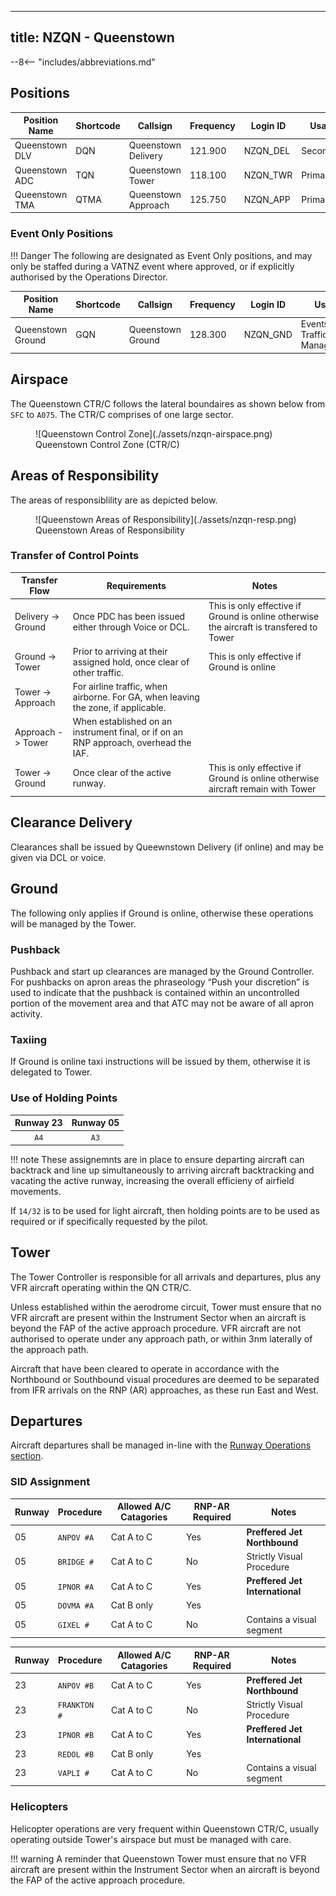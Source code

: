 
---
  title: NZQN - Queenstown
---

--8<-- "includes/abbreviations.md"


## Positions

| Position Name  | Shortcode | Callsign            | Frequency | Login ID | Usage     |
| -------------- | --------- | ------------------- | --------- | -------- | --------- |
| Queenstown DLV | DQN       | Queenstown Delivery | 121.900   | NZQN_DEL | Secondary |
| Queenstown ADC | TQN       | Queenstown Tower    | 118.100   | NZQN_TWR | Primary   |
| Queenstown TMA | QTMA      | Queenstown Approach | 125.750   | NZQN_APP | Primary   |


### Event Only Positions

!!! Danger
    The following are designated as Event Only positions, and may only be staffed during a VATNZ event where approved, or if explicitly authorised by the Operations Director.

| Position Name             | Shortcode | Callsign              | Frequency | Login ID | Usage                       |
| ------------------------- | --------- | --------------------- | --------- | -------- | --------------------------- |
| Queenstown Ground         | GQN       | Queenstown Ground     | 128.300   | NZQN_GND | Events - Traffic Management |


## Airspace 

The Queenstown CTR/C follows the lateral boundaires as shown below from `SFC` to `A075`. The CTR/C comprises of one large sector. 

<figure markdown>
  ![Queenstown Control Zone](./assets/nzqn-airspace.png)
  <figcaption>Queenstown Control Zone (CTR/C)</figcaption>
</figure>

## Areas of Responsibility 

The areas of responsiblility are as depicted below. 

<figure markdown>
  ![Queenstown Areas of Responsibility](./assets/nzqn-resp.png) 
  <figcaption>Queenstown Areas of Responsibility</figcaption>
</figure>

### Transfer of Control Points

| Transfer Flow       | Requirements                                                                             | Notes                                                                                    |
| ------------------- | ---------------------------------------------------------------------------------------- | ---------------------------------------------------------------------------------------- |
| Delivery -> Ground  | Once PDC has been issued either through Voice or DCL.                                    | This is only effective if Ground is online otherwise the aircraft is transfered to Tower | 
| Ground -> Tower     | Prior to arriving at their assigned hold, once clear of other traffic.                   | This is only effective if Ground is online                                               |
| Tower -> Approach   | For airline traffic, when airborne. For GA, when leaving the zone, if applicable.        |                                                                                          |
| Approach -> Tower   | When established on an instrument final, or if on an RNP approach, overhead the IAF.     |  
| Tower -> Ground     | Once clear of the active runway.                                                         | This is only effective if Ground is online otherwise aircraft remain with Tower          |                                                                                        |

## Clearance Delivery

Clearances shall be issued by Queewnstown Delivery (if online) and may be given via DCL or voice.

## Ground 

The following only applies if Ground is online, otherwise these operations will be managed by the Tower. 

### Pushback

Pushback and start up clearances are managed by the Ground Controller. For pushbacks on apron areas the phraseology “Push your discretion” is used to indicate that the pushback
is contained within an uncontrolled portion of the movement area and that ATC may not be aware of all apron activity.

### Taxiing

If Ground is online taxi instructions will be issued by them, otherwise it is delegated to Tower.  

### Use of Holding Points 

|  Runway 23 | Runway 05  |
| :--------: | :--------: |
|    `A4`    |    `A3`    |
 

!!! note
    These assignemnts are in place to ensure departing aircraft can backtrack and line up simultaneously to arriving aircraft backtracking and vacating the active runway, increasing the overall efficieny of airfield movements.

If `14/32` is to be used for light aircraft, then holding points are to be used as required or if specifically requested by the pilot. 

## Tower

The Tower Controller is responsible for all arrivals and departures, plus any VFR aircraft operating within the QN CTR/C. 

Unless established within the aerodrome circuit, Tower must ensure that no VFR aircraft are present within the Instrument Sector when an aircraft is beyond the FAP of the active approach procedure. VFR aircraft are not authorised to operate under any approach path, or within 3nm laterally of the approach path.

Aircraft that have been cleared to operate in accordance with the Northbound or Southbound visual procedures are deemed to be separated from IFR arrivals on the RNP (AR) approaches, as these run East and West.

## Departures

Aircraft departures shall be managed in-line with the [Runway Operations section](../../controller-skills/seperation#runway-operations). 

### SID Assignment 

| Runway | Procedure     | Allowed A/C Catagories      | RNP-AR Required | Notes                           |
| ------ | ------------- | --------------------------- | ----------------|-------------------------------- |
|   05   | `ANPOV #A`    | Cat A to C                  | Yes             | **Preffered Jet Northbound**    |
|   05   | `BRIDGE #`    | Cat A to C                  | No              | Strictly Visual Procedure       |
|   05   | `IPNOR #A`    | Cat A to C                  | Yes             | **Preffered Jet International** | 
|   05   | `DOVMA #A`    | Cat B only                  | Yes             |                                 |
|   05   | `GIXEL #`     | Cat A to C                  | No              | Contains a visual segment       |

| Runway | Procedure     | Allowed A/C Catagories      | RNP-AR Required | Notes                           |
| ------ | ------------- | --------------------------- | ----------------|-------------------------------- |
|   23   | `ANPOV #B`    | Cat A to C                  | Yes             | **Preffered Jet Northbound**    |
|   23   | `FRANKTON #`  | Cat A to C                  | No              | Strictly Visual Procedure       |
|   23   | `IPNOR #B`    | Cat A to C                  | Yes             | **Preffered Jet International** | 
|   23   | `REDOL #B`    | Cat B only                  | Yes             |                                 | 
|   23   | `VAPLI #`     | Cat A to C                  | No              | Contains a visual segment       |

### Helicopters

Helicopter operations are very frequent within Queenstown CTR/C, usually operating outside Tower's airspace but must be managed with care. 

!!! warning
    A reminder that Queenstown Tower must ensure that no VFR aircraft are present within the Instrument Sector when an aircraft is beyond the FAP of the active approach procedure.



